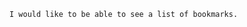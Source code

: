 ```As a user, to be able to see my saved pages,
I would like to be able to see a list of bookmarks.
```
[logo]: image.png

